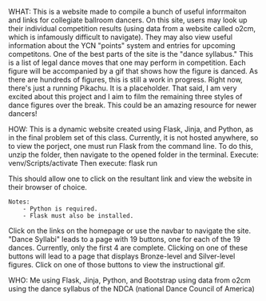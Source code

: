 WHAT:
This is a website made to compile a bunch of useful inforrmaiton and links for collegiate ballroom dancers.
On this site, users may look up their individual competition results (using data from a website called o2cm, which is infamously difficult to navigate).
They may also view useful information about the YCN "points" system and entries for upcoming competitons.
One of the best parts of the site is the "dance syllabus."
This is a list of legal dance moves that one may perform in competition.
Each figure will be accompanied by a gif that shows how the figure is danced.
As there are hundreds of figures, this is still a work in progress.
Right now, there's just a running Pikachu. It is a placeholder.
That said, I am very excited about this project and I aim to film the remaining three styles of dance figures over the break.
This could be an amazing resource for newer dancers!

HOW:
This is a dynamic website created using Flask, Jinja, and Python, as in the final problem set of this class.
Currently, it is not hosted anywhere, so to view the porject, one must run Flask from the command line.
To do this, unzip the folder, then navigate to the opened folder in the terminal.
Execute:
venv/Scripts/activate
Then execute:
flask run

This should allow one to click on the resultant link and view the website in their browser of choice.

    Notes:
        - Python is required.
        - Flask must also be installed.

Click on the links on the homepage or use the navbar to navigate the site.
"Dance Syllabi" leads to a page with 19 buttons, one for each of the 19 dances.
Currently, only the first 4 are complete.
Clicking on one of these buttons will lead to a page that displays Bronze-level and Silver-level figures.
Click on one of those buttons to view the instructional gif.

WHO:
Me
using Flask, Jinja, Python, and Bootstrap
using data from o2cm
using the dance syllabus of the NDCA (national Dance Council of America)